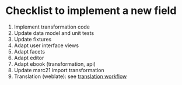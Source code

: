 # Checklist to implement a new field

1. Implement transformation code
1. Update data model and unit tests
1. Update fixtures
1. Adapt user interface views
1. Adapt facets
1. Adapt editor
1. Adapt ebook (transformation, api)
1. Update marc21 import transformation
1. Translation (weblate): see [translation workflow][1]

[1]: translations/translations-workflow.md
